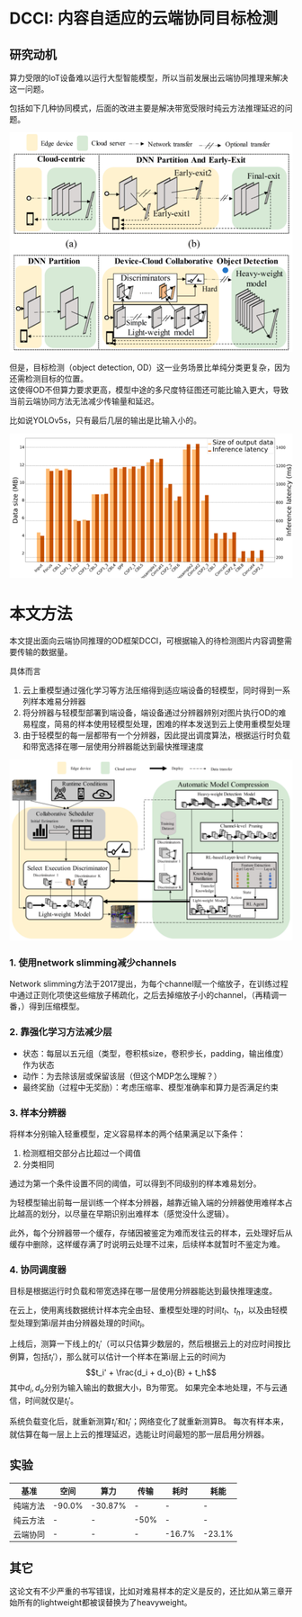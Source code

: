 # DCCI: 内容自适应的云端协同目标检测

## 研究动机

算力受限的IoT设备难以运行大型智能模型，所以当前发展出云端协同推理来解决这一问题。


包括如下几种协同模式，后面的改进主要是解决带宽受限时纯云方法推理延迟的问题。

![云端协同推理](device-cloud-collab.png)


但是，目标检测（object detection, OD）这一业务场景比单纯分类更复杂，因为还需检测目标的位置。  
这使得OD不但算力要求更高，模型中途的多尺度特征图还可能比输入更大，导致当前云端协同方法无法减少传输量和延迟。


比如说YOLOv5s，只有最后几层的输出是比输入小的。

![YOLOv5s中间层数据量（浅柱）](yolo.png)

# 本文方法

本文提出面向云端协同推理的OD框架DCCI，可根据输入的待检测图片内容调整需要传输的数据量。


具体而言

1. 云上重模型通过强化学习等方法压缩得到适应端设备的轻模型，同时得到一系列样本难易分辨器
2. 将分辨器与轻模型部署到端设备，端设备通过分辨器辨别对图片执行OD的难易程度，简易的样本使用轻模型处理，困难的样本发送到云上使用重模型处理
3. 由于轻模型的每一层都带有一个分辨器，因此提出调度算法，根据运行时负载和带宽选择在哪一层使用分辨器能达到最快推理速度


![整体架构](arch.png)

### 1. 使用network slimming减少channels

Network slimming方法于2017提出，为每个channel赋一个缩放子，在训练过程中通过正则化项使这些缩放子稀疏化，之后去掉缩放子小的channel，（再精调一番，）得到压缩模型。

### 2. 靠强化学习方法减少层

* 状态：每层以五元组（类型，卷积核size，卷积步长，padding，输出维度）作为状态
* 动作：为去除该层或保留该层（但这个MDP怎么理解？）
* 最终奖励（过程中无奖励）：考虑压缩率、模型准确率和算力是否满足约束

### 3. 样本分辨器

将样本分别输入轻重模型，定义容易样本的两个结果满足以下条件：

1. 检测框相交部分占比超过一个阈值
2. 分类相同

通过为第一个条件设置不同的阈值，可以得到不同级别的样本难易划分。


为轻模型输出前每一层训练一个样本分辨器，越靠近输入端的分辨器使用难样本占比越高的划分，以尽量在早期识别出难样本（感觉没什么逻辑）。

此外，每个分辨器带一个缓存，存储因被鉴定为难而发往云的样本，云处理好后从缓存中删除，这样缓存满了时说明云处理不过来，后续样本就暂时不鉴定为难。

### 4. 协同调度器

目标是根据运行时负载和带宽选择在哪一层使用分辨器能达到最快推理速度。


在云上，使用离线数据统计样本完全由轻、重模型处理的时间$t_l$、$t_h$，以及由轻模型处理到第i层并由分辨器处理的时间$t_i$。

上线后，测算一下线上的$t_i'$（可以只估算少数层的，然后根据云上的对应时间按比例算，包括$t_l'$），那么就可以估计一个样本在第i层上云的时间为
$$t_i' + \frac{d_i + d_o}{B} + t_h$$
其中$d_i, d_o$分别为输入输出的数据大小，B为带宽。
如果完全本地处理，不与云通信，时间就仅是$t_l'$。


系统负载变化后，就重新测算$t_i'$和$t_l'$；网络变化了就重新测算B。
每次有样本来，就估算在每一层上上云的推理延迟，选能让时间最短的那一层启用分辨器。

## 实验

| 基准     | 空间   | 算力    | 传输 | 耗时   | 耗能   |
|----------|--------|---------|------|--------|--------|
| 纯端方法 | -90.0% | -30.87% | -    | -      | -      |
| 纯云方法 | -      | -       | -50% | -      | -      |
| 云端协同 | -      | -       | -    | -16.7% | -23.1% |

## 其它

这论文有不少严重的书写错误，比如对难易样本的定义是反的，还比如从第三章开始所有的lightweight都被误替换为了heavyweight。
